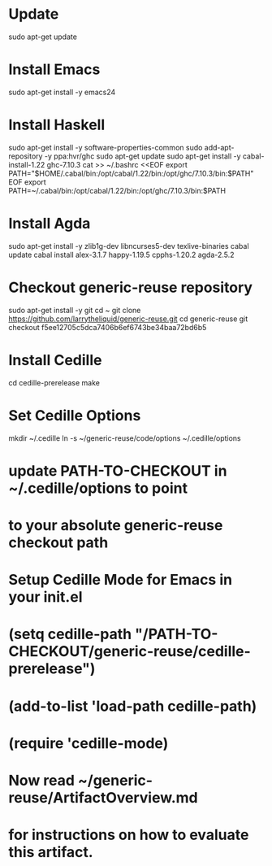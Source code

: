 # Update
sudo apt-get update

# Install Emacs
sudo apt-get install -y emacs24

# Install Haskell
sudo apt-get install -y software-properties-common
sudo add-apt-repository -y ppa:hvr/ghc
sudo apt-get update
sudo apt-get install -y cabal-install-1.22 ghc-7.10.3
cat >> ~/.bashrc <<EOF
export PATH="\$HOME/.cabal/bin:/opt/cabal/1.22/bin:/opt/ghc/7.10.3/bin:\$PATH"
EOF
export PATH=~/.cabal/bin:/opt/cabal/1.22/bin:/opt/ghc/7.10.3/bin:$PATH

# Install Agda
sudo apt-get install -y zlib1g-dev libncurses5-dev texlive-binaries
cabal update
cabal install alex-3.1.7 happy-1.19.5 cpphs-1.20.2 agda-2.5.2

# Checkout generic-reuse repository
sudo apt-get install -y git
cd ~
git clone https://github.com/larrytheliquid/generic-reuse.git
cd generic-reuse
git checkout f5ee12705c5dca7406b6ef6743be34baa72bd6b5

# Install Cedille
cd cedille-prerelease
make

# Set Cedille Options
mkdir ~/.cedille
ln -s ~/generic-reuse/code/options ~/.cedille/options
# update PATH-TO-CHECKOUT in ~/.cedille/options to point
# to your absolute generic-reuse checkout path

# Setup Cedille Mode for Emacs in your init.el
# (setq cedille-path "/PATH-TO-CHECKOUT/generic-reuse/cedille-prerelease")
# (add-to-list 'load-path cedille-path)
# (require 'cedille-mode)


# Now read ~/generic-reuse/ArtifactOverview.md
# for instructions on how to evaluate this artifact.

